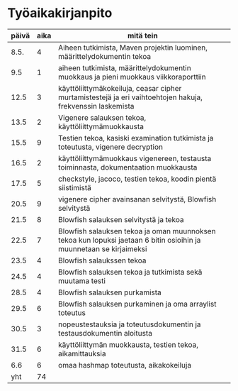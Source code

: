 # Työaikakirjanpito

päivä |  aika |  mitä tein
------|-------|-----------
8.5. | 4 | Aiheen tutkimista, Maven projektin luominen, määrittelydokumentin tekoa
9.5 | 1 | aiheen tutkimista, määrittelydokumentin muokkaus ja pieni muokkaus viikkoraporttiin
12.5 | 3 | käyttöliittymäkokeiluja, ceasar cipher murtamistestejä ja eri vaihtoehtojen hakuja, frekvenssin laskemista
13.5 | 2 | Vigenere salauksen tekoa, käyttöliittymämuokkausta
15.5 | 9 | Testien tekoa, kasiski examination tutkimista ja toteutusta, vigenere decryption 
16.5 | 2 | käyttöliittymämuokkaus vigenereen, testausta toiminnasta, dokumentaation muokkausta
17.5 | 5 | checkstyle, jacoco, testien tekoa, koodin pientä siistimistä
20.5 | 9 | vigenere cipher avainsanan selvitystä, Blowfish selvitystä
21.5 | 8 | Blowfish salauksen selvitystä ja tekoa
22.5 | 7 | Blowfish salauksen tekoa ja oman muunnoksen tekoa kun lopuksi jaetaan 6 bitin osioihin ja muunnetaan se kirjaimeksi
23.5 | 4 | Blowfish salaukssen tekoa 
24.5 | 4 | Blowfish salauksen tekoa ja tutkimista sekä muutama testi
28.5 | 4 | Blowfish salauksen purkamista
29.5 | 6 | Blowfish salauksen purkaminen ja oma arraylist toteutus
30.5 | 3 | nopeustestauksia ja toteutusdokumentin ja testausdokumentin aloitusta
31.5 | 6 | käyttöliittymän muokkausta, testien tekoa, aikamittauksia
6.6 | 6 | omaa hashmap toteutusta, aikakokeiluja
yht | 74 | 
